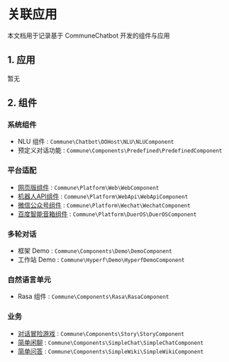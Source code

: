 # 关联应用

本文档用于记录基于 CommuneChatbot 开发的组件与应用


## 1. 应用

暂无

## 2. 组件

### 系统组件

- NLU 组件 : ```Commune\Chatbot\OOHost\NLU\NLUComponent```
- 预定义对话功能 : ```Commune\Components\Predefined\PredefinedComponent```

### 平台适配

- [网页版组件](/zh-cn/setup/web.md) : ```Commune\Platform\Web\WebComponent```
- [机器人API组件](/zh-cn/setup/api.md) : ```Commune\Platform\WebApi\WebApiComponent```
- [微信公众号组件](/zh-cn/setup/wechat.md) : ```Commune\Platform\Wechat\WechatComponent```
- [百度智能音箱组件](/zh-cn/setup/dueros.md) : ```Commune\Platform\DuerOS\DuerOSComponent```

### 多轮对话

- 框架 Demo : ```Commune\Components\Demo\DemoComponent```
- 工作站 Demo : ```Commune\Hyperf\Demo\HyperfDemoComponent```

### 自然语言单元

- Rasa 组件 : ```Commune\Components\Rasa\RasaComponent```

### 业务

- [对话冒险游戏](/zh-cn/components/story.md) : ```Commune\Components\Story\StoryComponent```
- [简单闲聊](/zh-cn/components/simple-chat.md) : ```Commune\Components\SimpleChat\SimpleChatComponent```
- [简单问答](/zh-cn/components/simple-wiki.md) : ```Commune\Components\SimpleWiki\SimpleWikiComponent```

